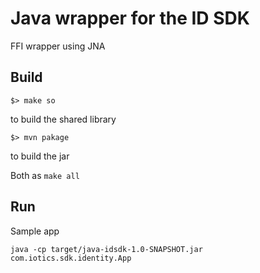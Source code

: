 # Java wrapper for the ID SDK

FFI wrapper using JNA

## Build

`$> make so`

to build the shared library

`$> mvn pakage`

to build the jar

Both as `make all`

## Run

Sample app

`java -cp target/java-idsdk-1.0-SNAPSHOT.jar com.iotics.sdk.identity.App
`
